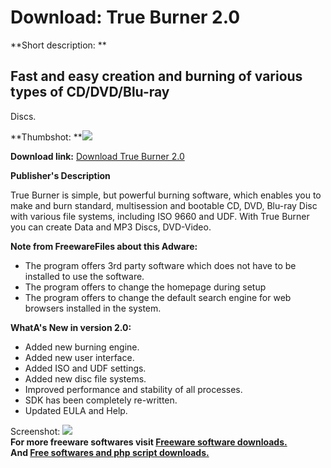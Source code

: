 # Download: True Burner 2.0

**Short description: **

## Fast and easy creation and burning of various types of CD/DVD/Blu-ray
Discs.

  
**Thumbshot: **![](http://www.freewarefiles.com/screenshot/trueburner_md.jpg)   
  
**Download link:** [Download True Burner 2.0](http://freesoftwares.boysofts.com/True-Burner_program_97664.html)  
  

**Publisher's Description**  
  

True Burner is simple, but powerful burning software, which enables you to
make and burn standard, multisession and bootable CD, DVD, Blu-ray Disc with
various file systems, including ISO 9660 and UDF. With True Burner you can
create Data and MP3 Discs, DVD-Video.

**Note from FreewareFiles about this Adware:**

  * The program offers 3rd party software which does not have to be installed to use the software. 
  * The program offers to change the homepage during setup 
  * The program offers to change the default search engine for web browsers installed in the system. 

**WhatA's New in version 2.0:**

  * Added new burning engine. 
  * Added new user interface. 
  * Added ISO and UDF settings. 
  * Added new disc file systems. 
  * Improved performance and stability of all processes. 
  * SDK has been completely re-written. 
  * Updated EULA and Help. 

  
  
Screenshot: ![](http://www.freewarefiles.com/screenshot/trueburner.jpg)  
**For more freeware softwares visit [Freeware software downloads.](http://freesoftwares.boysofts.com/)**   
**And [Free softwares and php script downloads.](http://www.boysofts.com/)**

